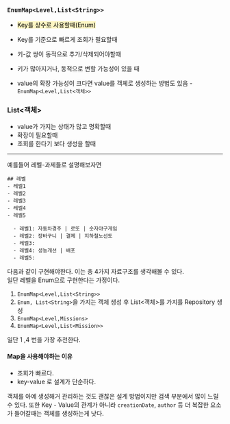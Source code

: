 ### `EnumMap<Level,List<String>>`

- <mark style="background: #FFF3A3A6;">Key를 상수로 사용할때(Enum)</mark>
- Key를 기준으로 빠르게 조회가 필요할때
- 키-값 쌍이 동적으로 추가/삭제되어야할때
- 키가 많아지거나, 동적으로 변할 가능성이 있을 때
	
- value의 확장 가능성이 크다면 value를 객체로 생성하는 방법도 있음
		- `EnumMap<Level,List<객체>>`

### List<객체>
- value가 가지는 상태가 많고 명확할때
- 확장이 필요할때
- 조회를 한다기 보다 생성을 할때

---


예를들어 레벨-과제들로 설명해보자면
```
## 레벨
- 레벨1
- 레벨2
- 레벨3
- 레벨4
- 레벨5
```
```
  - 레벨1: 자동차경주 | 로또 | 숫자야구게임
  - 레벨2: 장바구니 | 결제 | 지하철노선도
  - 레벨3: 
  - 레벨4: 성능개선 | 배포
  - 레벨5: 
```

다음과 같이 구현해야한다. 이는 총 4가지 자료구조를 생각해볼 수 있다.  
일단 레벨을 Enum으로 구현한다는 가정이다.

1.  `EnumMap<Level,List<String>>`
2.  `Enum, List<String>`을 가지는 객체 생성 후 List<객체>를 가지를 Repository 생성
3.  `EnumMap<Level,Missions>`
4.  `EnumMap<Level,List<Mission>>`

일단 1 ,4 번을 가장 추천한다.  

#### Map을 사용해야하는 이유
- 조회가 빠르다.
- key-value 로 설계가 단순하다.

객체를 아예 생성해거 관리하는 것도
괜찮은 설계 방법이지만 검색 부분에서 많이 느릴 수 있다.
또한 Key - Value의 관계가 아니라 `creationDate`, `author` 등 더 복잡한 요소가 들어갈때는 객체를 생성하는게 낫다.